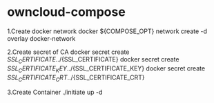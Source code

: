 # owncloud-compose

1.Create docker network
docker ${COMPOSE_OPT} network create -d overlay docker-network

2.Create secret of CA 
docker secret create ${SSL_CERTIFICATE} ../${SSL_CERTIFICATE}
docker secret create ${SSL_CERTIFICATE_KEY} ../${SSL_CERTIFICATE_KEY}
docker secret create ${SSL_CERTIFICATE_CRT} ../${SSL_CERTIFICATE_CRT}

3.Create Container
./initiate up -d
